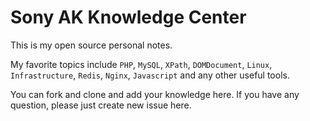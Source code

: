 # Sony AK Knowledge Center
This is my open source personal notes.

My favorite topics include `PHP`, `MySQL`, `XPath`, `DOMDocument`, `Linux`, `Infrastructure`, `Redis`, `Nginx`, `Javascript` and any other useful tools.

You can fork and clone and add your knowledge here. If you have any question, please just create new issue here.
